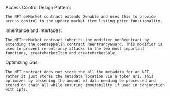 Access Control Design Pattern:
    
    The NFTreeMarket contract extends Ownable and uses this to provide access control to the update market item listing price functionality.

Inheritance and Interfaces:
    
    The NFTreeMarket contract inherits the modifier nonReentrant by extending the openzeppelin contract ReentrancyGuard. This modifier is used to prevent re-entrancy attacks in the two most important functions, createMarketItem and createMarketSale. 

Optimizing Gas:

    The NFT contract does not store the all the metadata for an NFT, rather it just stores the metadata location via a token uri. This optimizes by lessening the amount of data needing be processed and stored on chain all while ensuring immutability if used in conjunction with ipfs.